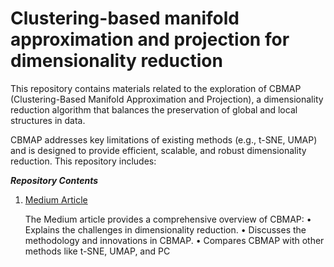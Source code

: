 # Clustering-based manifold approximation and projection for dimensionality reduction 

This repository contains materials related to the exploration of CBMAP (Clustering-Based Manifold Approximation and Projection), a dimensionality reduction algorithm that balances the preservation of global and local structures in data. 

CBMAP addresses key limitations of existing methods (e.g., t-SNE, UMAP) and is designed to provide efficient, scalable, and robust dimensionality reduction. This repository includes:

_**Repository Contents**_

1. [Medium Article](https://medium.com/@chandinisaisri.uppuganti/cbmap-the-next-step-in-dimensionality-reduction-for-machine-learning-1779f32f0752)
	
    The Medium article provides a comprehensive overview of CBMAP:
	•	Explains the challenges in dimensionality reduction.
	•	Discusses the methodology and innovations in CBMAP.
	•	Compares CBMAP with other methods like t-SNE, UMAP, and PC
